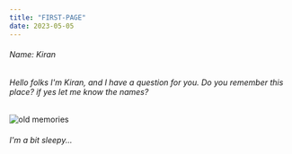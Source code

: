 ```yaml
---
title: "FIRST-PAGE"
date: 2023-05-05
---
```


###### Name: Kiran
###### Hello folks I'm Kiran, and I have a question for you. Do you remember this place? if yes let me know the names? 
![old memories](https://c4.wallpaperflare.com/wallpaper/765/406/516/landscape-4k-bliss-windows-xp-wallpaper-preview.jpg)
###### I'm a bit sleepy...
